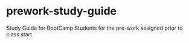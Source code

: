 # prework-study-guide
Study Guide for BootCamp Students for the pre-work assigned prior to class start
